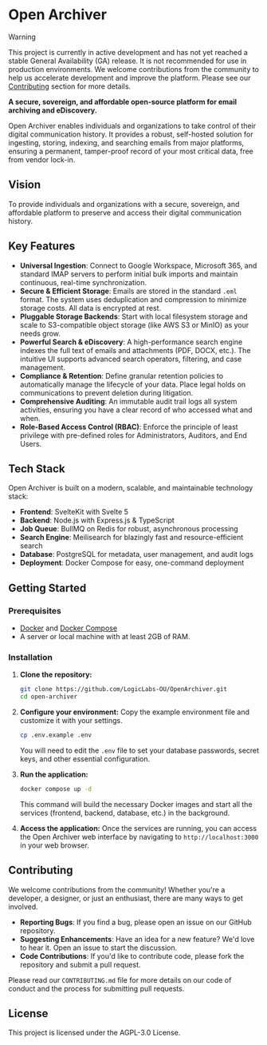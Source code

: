 # Open Archiver

> [!WARNING]
> This project is currently in active development and has not yet reached a stable General Availability (GA) release. It is not recommended for use in production environments. We welcome contributions from the community to help us accelerate development and improve the platform. Please see our [Contributing](#contributing) section for more details.

**A secure, sovereign, and affordable open-source platform for email archiving and eDiscovery.**

Open Archiver enables individuals and organizations to take control of their digital communication history. It provides a robust, self-hosted solution for ingesting, storing, indexing, and searching emails from major platforms, ensuring a permanent, tamper-proof record of your most critical data, free from vendor lock-in.

## Vision

To provide individuals and organizations with a secure, sovereign, and affordable platform to preserve and access their digital communication history.

## Key Features

-   **Universal Ingestion**: Connect to Google Workspace, Microsoft 365, and standard IMAP servers to perform initial bulk imports and maintain continuous, real-time synchronization.
-   **Secure & Efficient Storage**: Emails are stored in the standard `.eml` format. The system uses deduplication and compression to minimize storage costs. All data is encrypted at rest.
-   **Pluggable Storage Backends**: Start with local filesystem storage and scale to S3-compatible object storage (like AWS S3 or MinIO) as your needs grow.
-   **Powerful Search & eDiscovery**: A high-performance search engine indexes the full text of emails and attachments (PDF, DOCX, etc.). The intuitive UI supports advanced search operators, filtering, and case management.
-   **Compliance & Retention**: Define granular retention policies to automatically manage the lifecycle of your data. Place legal holds on communications to prevent deletion during litigation.
-   **Comprehensive Auditing**: An immutable audit trail logs all system activities, ensuring you have a clear record of who accessed what and when.
-   **Role-Based Access Control (RBAC)**: Enforce the principle of least privilege with pre-defined roles for Administrators, Auditors, and End Users.

## Tech Stack

Open Archiver is built on a modern, scalable, and maintainable technology stack:

-   **Frontend**: SvelteKit with Svelte 5
-   **Backend**: Node.js with Express.js & TypeScript
-   **Job Queue**: BullMQ on Redis for robust, asynchronous processing
-   **Search Engine**: Meilisearch for blazingly fast and resource-efficient search
-   **Database**: PostgreSQL for metadata, user management, and audit logs
-   **Deployment**: Docker Compose for easy, one-command deployment

## Getting Started

### Prerequisites

-   [Docker](https://docs.docker.com/get-docker/) and [Docker Compose](https://docs.docker.com/compose/install/)
-   A server or local machine with at least 2GB of RAM.

### Installation

1.  **Clone the repository:**

    ```bash
    git clone https://github.com/LogicLabs-OU/OpenArchiver.git
    cd open-archiver
    ```

2.  **Configure your environment:**
    Copy the example environment file and customize it with your settings.

    ```bash
    cp .env.example .env
    ```

    You will need to edit the `.env` file to set your database passwords, secret keys, and other essential configuration.

3.  **Run the application:**

    ```bash
    docker compose up -d
    ```

    This command will build the necessary Docker images and start all the services (frontend, backend, database, etc.) in the background.

4.  **Access the application:**
    Once the services are running, you can access the Open Archiver web interface by navigating to `http://localhost:3000` in your web browser.

## Contributing

We welcome contributions from the community! Whether you're a developer, a designer, or just an enthusiast, there are many ways to get involved.

-   **Reporting Bugs**: If you find a bug, please open an issue on our GitHub repository.
-   **Suggesting Enhancements**: Have an idea for a new feature? We'd love to hear it. Open an issue to start the discussion.
-   **Code Contributions**: If you'd like to contribute code, please fork the repository and submit a pull request.

Please read our `CONTRIBUTING.md` file for more details on our code of conduct and the process for submitting pull requests.

## License

This project is licensed under the AGPL-3.0 License.
